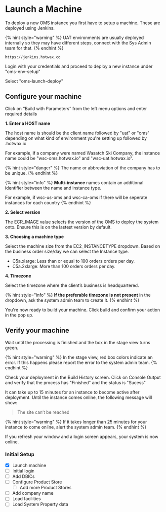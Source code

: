 # Launch a Machine

To deploy a new OMS instance you first have to setup a machine. These are deployed using Jenkins.

{% hint style="warning" %}
    UAT environments are usually deployed internally so they may have different steps, connect with the Sys Admin team for that.
{% endhint %}

```
https://jenkins.hotwax.co
```

Login with your credentials and proceed to deploy a new instance under "oms-env-setup"

Select "oms-launch-deploy"

## Configure your machine

Click on “Build with Parameters” from the left menu options and enter required details

**1. Enter a HOST name**

The host name is should be the client name followed by "uat" or "oms" depending on what kind of environment you're setting up followed by .hotwax.io

For example, if a company were named Wasatch Ski Company, the instance name could be "wsc-oms.hotwax.io" and "wsc-uat.hotwax.io". 

{% hint style="danger" %}
The name or abbreviation of the company has to be unique.
{% endhint %}

{% hint style="info" %}
**Multi-instance** names contain an additional identifier between the name and instance type.

For example, if wsc-us-oms and wsc-ca-oms if there will be seperate instances for each country
{% endhint %}

**2. Select version**

The ECR_IMAGE value selects the version of the OMS to deploy the system onto. Ensure this is on the lastest version by default.

**3. Choosing a machine type**

Select the machine size from the EC2_INSTANCETYPE dropdown. Based on the business order size/day we can select the Instance type.

- C5a.xlarge: Less than or equal to 100 orders orders per day.
- C5a.2xlarge: More than 100 orders orders per day.

**4. Timezone**

Select the timezone where the client’s business is headquartered.

{% hint style="info" %}
**If the preferable timezone is not present** in the dropdown, ask the system admin team to create it.
{% endhint %}


You're now ready to build your machine. Click build and confirm your action in the pop  up.

## Verify your machine

Wait until the processing is finished and the box in the stage view turns green.


{% hint style="warning" %}
In the stage view, red box colors indicate an error. If this happens please report the error to the system admin team.
{% endhint %}

Check your deployment in the Build History screen. Click on Console Output and verify that the process has "Finished" and the status is "Sucess"

It can take up to 15 minutes for an instance to become active after deployment. Until the instance comes online, the following message will show:
> The site can’t be reached

{% hint style="warning" %}
If it takes longer than 25 minutes for your instance to come online, alert the system admin team.
{% endhint %}

If you refresh your window and a login screen appears, your system is now online.

### Initial Setup
- [x] Launch machine
- [ ] Initial login
- [ ] Add DBICs
- [ ] Configure Product Store
  - [ ] Add more Product Stores
- [ ] Add company name
- [ ] Load facilities
- [ ] Load System Property data